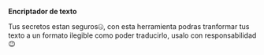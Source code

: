 **Encriptador de texto**

Tus secretos estan seguros:zipper_mouth_face:, con esta herramienta podras tranformar tus texto a un formato ilegible como poder traducirlo, usalo con responsabilidad :wink:

